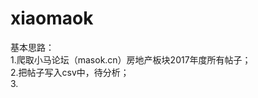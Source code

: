 # xiaomaok     
    
        

基本思路：    
1.爬取小马论坛（masok.cn）房地产板块2017年度所有帖子；    
2.把帖子写入csv中，待分析；    
3.